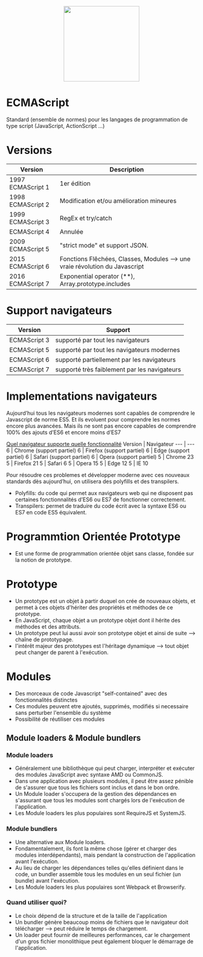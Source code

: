 <p align="center">
    <img src="https://github.com/mecheri/formation-angular/blob/master/Images/ecma.jpg" width="200" height="200" style="display:block;margin: 0 auto;">
</p>

# ECMAScript
Standard (ensemble de normes) pour les langages de programmation de type script (JavaScript, ActionScript ...)

# Versions
Version  | Description
---      | ---
1997 ECMAScript 1 | 1er édition
1998 ECMAScript 2 | Modification et/ou amélioration mineures
1999 ECMAScript 3 | RegEx et try/catch
ECMAScript 4	  | Annulée
2009 ECMAScript 5 | "strict mode" et support JSON.
2015 ECMAScript 6 | Fonctions Flêchées, Classes, Modules --> une vraie révolution du Javascript
2016 ECMAScript 7 | Exponential operator (**), Array.prototype.includes

# Support navigateurs
Version  | Support
---      | ---
ECMAScript 3 | supporté par tout les navigateurs
ECMAScript 5 | supporté par tout les navigateurs modernes
ECMAScript 6 | supporté partiellement par les navigateurs
ECMAScript 7 | supporté très faiblement par les navigateurs

# Implementations navigateurs
Aujourd’hui tous les navigateurs modernes sont capables de comprendre le Javascript de norme ES5.
Et ils evoluent pour comprendre les normes encore plus avancées. Mais ils ne sont pas encore capables de comprendre 100% des ajouts d’ES6 et encore moins d’ES7

[Quel navigateur supporte quelle fonctionnalité](http://kangax.github.io/compat-table)
Version  | Navigateur
---      | ---
6 | Chrome (support partiel)
6 | Firefox (support partiel)
6 | Edge (support partiel)
6 | Safari (support partiel)
6 | Opera (support partiel)
5 | Chrome 23
5 | Firefox 21
5 | Safari 6
5 | Opera 15
5 | Edge 12
5 | IE 10

Pour résoudre ces problemes et développer moderne avec ces nouveaux standards dès aujourd’hui, on utilisera des polyfills et des transpilers.
- Polyfills: du code qui permet aux navigateurs web qui ne disposent pas certaines fonctionnalités d’ES6 ou ES7 de fonctionner correctement. 
- Transpilers: permet de traduire du code écrit avec la syntaxe ES6 ou ES7 en code ES5 équivalent.

# Programmtion Orientée Prototype
* Est une forme de programmation orientée objet sans classe, fondée sur la notion de prototype.

# Prototype
* Un prototype est un objet à partir duquel on crée de nouveaux objets, et permet à ces objets d'hériter des propriétés et méthodes de ce prototype.
* En JavaScript, chaque objet a un prototype objet dont il hérite des méthodes et des attributs.
* Un prototype peut lui aussi avoir son prototype objet et ainsi de suite --> chaîne de prototypage.
* l'intérêt majeur des prototypes est l'héritage dynamique --> tout objet peut changer de parent à l'exécution.

# Modules 
* Des morceaux de code Javascript "self-contained" avec des fonctionnalités distinctes
* Ces modules peuvent etre ajoutés, supprimés, modifiés si necessaire sans perturber l'ensemble du système
* Possibilité de réutiliser ces modules

## Module loaders & Module bundlers

### Module loaders
* Généralement une bibliothèque qui peut charger, interpréter et exécuter des modules JavaScript avec syntaxe AMD ou CommonJS.
* Dans une application avec plusieurs modules, il peut être assez pénible de s'assurer que tous les fichiers sont inclus et dans le bon ordre. 
* Un Module loader s'occupera de la gestion des dépendances en s'assurant que tous les modules sont chargés lors de l'exécution de l'application. 
* Les Module loaders les plus populaires sont RequireJS et SystemJS.

### Module bundlers
* Une alternative aux Module loaders.
* Fondamentalement, ils font la même chose (gérer et charger des modules interdépendants), mais pendant la construction de l'application avant l'exécution.
* Au lieu de charger les dépendances telles qu'elles définient dans le code, un bundler assemble tous les modules en un seul fichier (un bundle) avant l'exécution. 
* Les Module loaders les plus populaires sont Webpack et Browserify.

### Quand utiliser quoi?
* Le choix dépend de la structure et de la taille de l'application
* Un bundler génère beaucoup moins de fichiers que le navigateur doit télécharger --> peut réduire le temps de chargement. 
* Un loader peut fournir de meilleures performances, car le chargement d'un gros fichier monolithique peut également bloquer le démarrage de l'application.